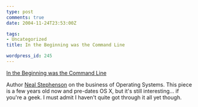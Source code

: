```yaml
---
type: post
comments: true
date: 2004-11-24T23:53:00Z

tags:
- Uncategorized
title: In the Beginning was the Command Line

wordpress_id: 245
---
```


[In the Beginning was the Command Line](http://hobbes.ncsa.uiuc.edu/nealstephensonOS.html)  

Author [Neal Stephenson](http://en.wikipedia.org/wiki/Neal_Stephenson) on the business of Operating Systems. This piece is a few years old now and pre-dates OS X, but it's still interesting… if you're a geek. I must admit I haven't quite got through it all yet though.
